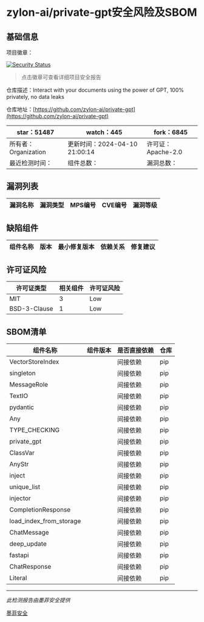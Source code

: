 # zylon-ai/private-gpt安全风险及SBOM

## 基础信息

项目徽章：

[![Security Status](https://www.murphysec.com/platform3/v31/badge/1780305369250795521.svg)](https://www.murphysec.com/console/report/1770519864116002816/1780305369250795521)

> 点击徽章可查看详细项目安全报告

仓库描述：Interact with your documents using the power of GPT, 100% privately, no data leaks

仓库地址：[https://github.com/zylon-ai/private-gpt](https://github.com/zylon-ai/private-gpt)

| star：51487 | watch：445 | fork：6845 |
| ----------- | -------------- | ------------ |
| 所有者：Organization | 更新时间：2024-04-10 21:00:14 | 许可证：Apache-2.0 |
| 最近检测时间： | 组件总数： | 漏洞总数： |




## 漏洞列表

| 漏洞名称 | 漏洞类型 | MPS编号 | CVE编号 | 漏洞等级 |
| ------- | ------ | ------- | ------ | ----- |





## 缺陷组件

| 组件名称 | 版本 | 最小修复版本 | 依赖关系 | 修复建议 |
| -------- | ---- | ------------ | -------- | -------- |





## 许可证风险

| 许可证类型 | 相关组件 | 许可证风险 |
| ---------- | -------- | ---------- |
|MIT|3|Low|
|BSD-3-Clause|1|Low|




## SBOM清单

| 组件名称 | 组件版本 | 是否直接依赖 | 仓库 |
| -------- | -------- | ------------ | ---- |
|VectorStoreIndex||间接依赖|pip|
|singleton||间接依赖|pip|
|MessageRole||间接依赖|pip|
|TextIO||间接依赖|pip|
|pydantic||间接依赖|pip|
|Any||间接依赖|pip|
|TYPE_CHECKING||间接依赖|pip|
|private_gpt||间接依赖|pip|
|ClassVar||间接依赖|pip|
|AnyStr||间接依赖|pip|
|inject||间接依赖|pip|
|unique_list||间接依赖|pip|
|injector||间接依赖|pip|
|CompletionResponse||间接依赖|pip|
|load_index_from_storage||间接依赖|pip|
|ChatMessage||间接依赖|pip|
|deep_update||间接依赖|pip|
|fastapi||间接依赖|pip|
|ChatResponse||间接依赖|pip|
|Literal||间接依赖|pip|


------

*此检测报告由墨菲安全提供*

[墨菲安全](www.murphysec.com)